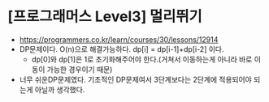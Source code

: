 # [프로그래머스 Level3] 멀리뛰기
- https://programmers.co.kr/learn/courses/30/lessons/12914
- DP문제이다. O(n)으로 해결가능하다. dp[i] = dp[i-1]+dp[i-2] 이다.
  - dp[0]와 dp[1]은 1로 초기화해주어야 한다.(거쳐서 이동하는게 아니라 바로 이동이 가능한 경우이기 때문)
- 너무 쉬운DP문제였다. 기초적인 DP문제여서 3단계보다는 2단계에 적용되어야 되는게 아닐까 생각했다.